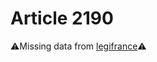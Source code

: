 # Article 2190

⚠️Missing data from [legifrance](https://www.legifrance.gouv.fr/codes/article_lc/LEGIARTI000006446889)⚠️